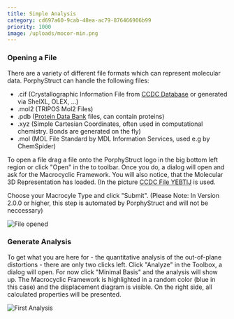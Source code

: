 ```yaml
---
title: Simple Analysis
category: cd697a60-9cab-48ea-ac79-876466906b99
priority: 1000
image: /uploads/mocor-min.png
---
```

### Opening a File

There are a variety of different file formats which can represent molecular data. PorphyStruct can handle the following files:

* .cif (Crystallographic Information File from [CCDC Database](https://www.ccdc.cam.ac.uk/) or generated via ShelXL, OLEX, ...)
* .mol2 (TRIPOS Mol2 Files)
* .pdb ([Protein Data Bank](https://www.rcsb.org/) files, can contain proteins)
* .xyz (Simple Cartesian Coordinates, often used in computational chemistry. Bonds are generated on the fly)
* .mol (MOL File Standard by MDL Information Services, used e.g by ChemSpider)

To open a file drag a file onto the PorphyStruct logo in the big bottom left region or click "Open" in the to toolbar. Once you do, a dialog will open and ask for the Macrocyclic Framework. You will also notice, that the Molecular 3D Representation has loaded. (In the picture [CCDC File YEBTIJ](https://www.ccdc.cam.ac.uk/structures/Search?Ccdcid=295698&DatabaseToSearch=Published) is used.

Choose your Macrocyle Type and click "Submit". (Please Note: In Version 2.0.0 or higher, this step is automated by PorphyStruct and will not be neccessary)

![File opened](/uploads/mocorselect.png)

### Generate Analysis

To get what you are here for - the quantitative analysis of the out-of-plane distortions - there are only two clicks left. Click "Analyze" in the Toolbox, a dialog will open. For now click "Minimal Basis" and the analysis will show up. The Macrocyclic Framework is highlighted in a random color (blue in this case) and the displacement diagram is visible. On the right side, all calculated properties will be presented.

![First Analysis](/uploads/mocor-min.png)